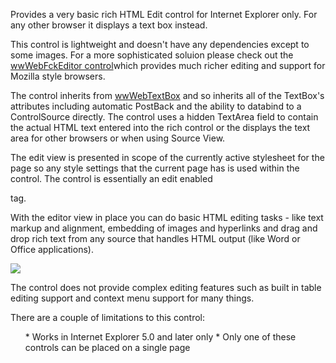 ﻿Provides a very basic rich HTML Edit control for Internet Explorer only. For any other browser it displays a text box instead.

This control is lightweight and doesn't have any dependencies except to some images. For a more sophisticated soluion please check out the [wwWebFckEditor control](vfps://Topic/_2440VWFYM)which provides much richer editing and support for Mozilla style browsers.

The control inherits from [wwWebTextBox](vfps://Topic/_1MT08YZJT) and so inherits all of the TextBox's attributes including automatic PostBack and the ability to databind to a ControlSource directly. The control uses a hidden TextArea field to contain the actual HTML text entered into the rich control or the displays the text area for other browsers or when using Source View.

The edit view is presented in scope of the currently active stylesheet for the page so any style settings that the current page has is used within the control. The control is essentially an edit enabled <DIV> tag.

With the editor view in place you can do basic HTML editing tasks - like text markup and alignment, embedding of images and hyperlinks and drag and drop rich text from any source that handles HTML output (like Word or Office applications).

![](IMAGES%5CWebControls%5CControls%5CHtmlEditorControl.png)

The control does not provide complex editing features such as built in table editing support and context menu support for many things.

There are a couple of limitations to this control:
<ul>
* Works in Internet Explorer 5.0 and later only
* Only one of these controls can be placed on a single page
</ul>